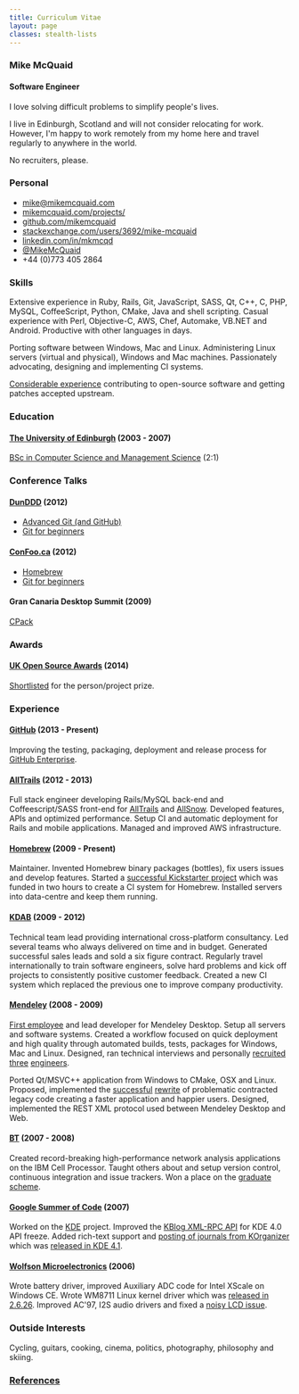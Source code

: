 ```yaml
---
title: Curriculum Vitae
layout: page
classes: stealth-lists
---
```

### Mike McQuaid
#### Software Engineer
I love solving difficult problems to simplify people's lives.

I live in Edinburgh, Scotland and will not consider relocating for work. However, I'm happy to work remotely from my home here and travel regularly to anywhere in the world.

No recruiters, please.

### Personal
* [mike@mikemcquaid.com](mailto:mike@mikemcquaid.com)
* [mikemcquaid.com/projects/](http://mikemcquaid.com/projects/)
* [github.com/mikemcquaid](https://github.com/mikemcquaid)
* [stackexchange.com/users/3692/mike-mcquaid](http://stackexchange.com/users/3692/mike-mcquaid)
* [linkedin.com/in/mkmcqd](http://www.linkedin.com/in/mkmcqd)
* [@MikeMcQuaid](http://twitter.com/MikeMcQuaid)
* +44 (0)773 405 2864

### Skills
Extensive experience in Ruby, Rails, Git, JavaScript, SASS, Qt, C++, C, PHP, MySQL, CoffeeScript, Python, CMake, Java and shell scripting. Casual experience with Perl, Objective-C, AWS, Chef, Automake, VB.NET and Android. Productive with other languages in days.

Porting software between Windows, Mac and Linux. Administering Linux servers (virtual and physical), Windows and Mac machines. Passionately advocating, designing and implementing CI systems.

[Considerable experience](http://www.ohloh.net/accounts/mikemcquaid) contributing to open-source software and getting patches accepted upstream.

### Education
#### [The University of Edinburgh](http://www.ed.ac.uk/home) (2003 - 2007)
[BSc in Computer Science and Management Science](http://www.inf.ed.ac.uk/undergraduate/csms.html) (2:1)

### Conference Talks
#### [DunDDD](http://dun.dddscotland.co.uk/) (2012)
* [Advanced Git (and GitHub)](https://speakerdeck.com/mikemcquaid/advanced-git-and-github)
* [Git for beginners](http://speakerdeck.com/u/mikemcquaid/p/git-for-beginners)

#### [ConFoo.ca](http://confoo.ca) (2012)
* [Homebrew](http://speakerdeck.com/u/mikemcquaid/p/homebrew)
* [Git for beginners](http://speakerdeck.com/u/mikemcquaid/p/git-for-beginners)

#### Gran Canaria Desktop Summit (2009)
[CPack](http://speakerdeck.com/u/mikemcquaid/p/cpack)

### Awards
#### [UK Open Source Awards](http://opensourceawards.org/) (2014)
[Shortlisted](http://opensourceawards.org/index.php/awards-shortlist) for the person/project prize.

### Experience
#### [GitHub](http://github.com/) (2013 - Present)
Improving the testing, packaging, deployment and release process for [GitHub Enterprise](https://enterprise.github.com).

#### [AllTrails](http://alltrails.com/) (2012 - 2013)
Full stack engineer developing Rails/MySQL back-end and Coffeescript/SASS front-end for [AllTrails](http://alltrails.com/) and [AllSnow](http://allsnow.com). Developed features, APIs and optimized performance. Setup CI and automatic deployment for Rails and mobile applications. Managed and improved AWS infrastructure.

#### [Homebrew](https://github.com/Homebrew/homebrew/) (2009 - Present)
Maintainer. Invented Homebrew binary packages (bottles), fix users issues and develop features. Started a [successful Kickstarter project](http://www.kickstarter.com/projects/homebrew/brew-test-bot) which was funded in two hours to create a CI system for Homebrew. Installed servers into data-centre and keep them running.

#### [KDAB](http://kdab.com/) (2009 - 2012)
Technical team lead providing international cross-platform consultancy. Led several teams who always delivered on time and in budget. Generated successful sales leads and sold a six figure contract. Regularly travel internationally to train software engineers, solve hard problems and kick off projects to consistently positive customer feedback. Created a new CI system which replaced the previous one to improve company productivity.

#### [Mendeley](http://www.mendeley.com/) (2008 - 2009)
[First employee](http://blog.mendeley.com/start-up-life/mike-arthur-joins-team-mendeley/) and lead developer for Mendeley Desktop. Setup all servers and software systems. Created a workflow focused on quick deployment and high quality through automated builds, tests, packages for Windows, Mac and Linux. Designed, ran technical interviews and personally [recruited](http://blog.mendeley.com/start-up-life/introducing-fred-amir-and-a-bond-villain/) [three](http://blog.mendeley.com/academic-life/an-excellent-euroscience-adventure-part-ii/) [engineers](http://blog.mendeley.com/research-miscellanea/a-new-knight-joins-mendeleys-round-table/).

Ported Qt/MSVC++ application from Windows to CMake, OSX and Linux. Proposed, implemented the [successful](http://blog.mendeley.com/academic-features/mendeley-desktop-the-mvc-strikes-back/) [rewrite](http://blog.mendeley.com/academic-features/mendeley-desktop-the-about-dialogue-and-the-refactor/) of problematic contracted legacy code creating a faster application and happier users. Designed, implemented the REST XML protocol used between Mendeley Desktop and Web.

#### [BT](http://www.bt.com/) (2007 - 2008)
Created record-breaking high-performance network analysis applications on the IBM Cell Processor. Taught others about and setup version control, continuous integration and issue trackers. Won a place on the [graduate scheme](http://www.btplc.com/careercentre/graduates/index.cfm).

#### [Google Summer of Code](http://code.google.com/soc/) (2007)
Worked on the [KDE](http://www.kde.org/) project. Improved the [KBlog XML-RPC API](http://api.kde.org/4.0-api/kdepimlibs-apidocs/kblog/html/index.html) for KDE 4.0 API freeze. Added rich-text support and [posting of journals from KOrganizer](http://mikemcquaid.com/2008/09/27/kde-blog-from-korganizer-howto/) which was [released in KDE 4.1](http://www.kde.org/announcements/4.1/).

#### [Wolfson Microelectronics](http://www.wolfsonmicro.com/) (2006)
Wrote battery driver, improved Auxiliary ADC code for Intel XScale on Windows CE. Wrote WM8711 Linux kernel driver which was [released in 2.6.26](https://github.com/mirrors/linux-2.6/commit/bd6d417743d941c3e5eabb21abbcac9737f11061). Improved AC'97, I2S audio drivers and fixed a [noisy LCD issue](http://bugs.openembedded.org/show_bug.cgi?id=1316).

### Outside Interests
Cycling, guitars, cooking, cinema, politics, photography, philosophy and skiing.

### [References](/references/)
